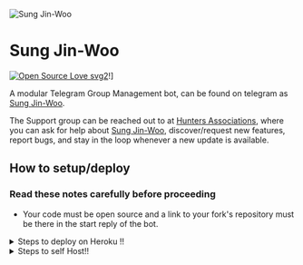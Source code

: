 ![Sung Jin-Woo](https://telegra.ph/file/cc951a72b7416a2dedc02.jpg)

# Sung Jin-Woo

[![Open Source Love svg2](https://badges.frapsoft.com/os/v2/open-source.svg?v=103)](https://github.com/ellerbrock/open-source-badges/)!]

A modular Telegram Group Management bot, can be found on telegram as [Sung Jin-Woo](https://t.me/SungJinwooRobot).

The Support group can be reached out to at [Hunters Associations](https://t.me/HuntersAssociations), where you can ask for help about [Sung Jin-Woo](https://t.me/SungJinwooRobot), discover/request new features, report bugs, and stay in the loop whenever a new update is available.

## How to setup/deploy

### Read these notes carefully before proceeding

- Your code must be open source and a link to your fork's repository must be there in the start reply of the bot.

<details>
  <summary>Steps to deploy on Heroku !!</summary>

```
Fill in all the details, Deploy!
Now go to https://dashboard.heroku.com/apps/(app-name)/resources ( Replace (app-name) with your app name )
REMEMBER: Turn on worker dyno (Don't worry It's free :D) & Webhook
Now send the bot /start, If it doesn't respond go to https://dashboard.heroku.com/apps/(app-name)/settings and remove webhook and port.
```

  [![Deploy](https://www.herokucdn.com/deploy/button.svg)](https://heroku.com/deploy?template=https://github.com/Pirate-Hunter/Sung-Jinwoo.git)

</details>  
<details>
  <summary>Steps to self Host!! </summary>

## Setting up the bot (Read this before trying to use!)

Please make sure to use python3.6, as I cannot guarantee everything will work as expected on older Python versions!
This is because markdown parsing is done by iterating through a dict, which is ordered by default in 3.6.

### Configuration

There are two possible ways of configuring your bot: a config.py file, or ENV variables.

The preferred version is to use a `config.py` file, as it makes it easier to see all your settings grouped together.
This file should be placed in your `SungJinwooRobot` folder, alongside the `__main__.py` file.
This is where your bot token will be loaded from, as well as your database URI (if you're using a database), and most of
your other settings.

It is recommended to import sample_config and extend the Config class, as this will ensure your config contains all
defaults set in the sample_config, hence making it easier to upgrade.

An example `config.py` file could be:

```
from SungJinwooRobot.sample_config import Config

class Development(Config):
    OWNER_ID = 254318997  # your telegram ID
    OWNER_USERNAME = "SonOfLars"  # your telegram username
    API_KEY = "your bot api key"  # your api key, as provided by the @botfather
    SQLALCHEMY_DATABASE_URI = 'postgresql://username:password@localhost:5432/database'  # sample db credentials
    JOIN_LOGGER = '-1234567890' # some group chat that your bot is a member of
    USE_JOIN_LOGGER = True
    DRAGONS = [18673980, 83489514]  # List of id's for users which have sudo access to the bot.
    LOAD = []
    NO_LOAD = ['translation']
```

If you can't have a config.py file (EG on Heroku), it is also possible to use environment variables.
So just go and read the config sample file.

### Python dependencies

Install the necessary Python dependencies by moving to the project directory and running:

`pip3 install -r requirements.txt`.

This will install all the necessary python packages.

### Database

If you wish to use a database-dependent module (eg: locks, notes, userinfo, users, filters, welcomes),
you'll need to have a database installed on your system. I use Postgres, so I recommend using it for optimal compatibility.

In the case of Postgres, this is how you would set up a database on a Debian/ubuntu system. Other distributions may vary.

- install postgresql:

`sudo apt-get update && sudo apt-get install postgresql`

- change to the Postgres user:

`sudo su - postgres`

- create a new database user (change YOUR_USER appropriately):

`createuser -P -s -e YOUR_USER`

This will be followed by you need to input your password.

- create a new database table:

`createdb -O YOUR_USER YOUR_DB_NAME`

Change YOUR_USER and YOUR_DB_NAME appropriately.

- finally:

`psql YOUR_DB_NAME -h YOUR_HOST YOUR_USER`

This will allow you to connect to your database via your terminal.
By default, YOUR_HOST should be 0.0.0.0:5432.

You should now be able to build your database URI. This will be:

`sqldbtype://username:pw@hostname:port/db_name`

Replace sqldbtype with whichever DB you're using (eg Postgres, MySQL, SQLite, etc)
repeat for your username, password, hostname (localhost?), port (5432?), and DB name.

## Modules

### Setting load order

The module load order can be changed via the `LOAD` and `NO_LOAD` configuration settings.
These should both represent lists.

If `LOAD` is an empty list, all modules in `modules/` will be selected for loading by default.

If `NO_LOAD` is not present or is an empty list, all modules selected for loading will be loaded.

If a module is in both `LOAD` and `NO_LOAD`, the module will not be loaded - `NO_LOAD` takes priority.

### Creating your own modules

Creating a module has been simplified as much as possible - but do not hesitate to suggest further simplification.

All that is needed is that your .py file is in the modules folder.

To add commands, make sure to import the dispatcher via

`from SungJinwooRobot import dispatcher`.

You can then add commands using the usual

`dispatcher.add_handler()`.

Assigning the `__help__` variable to a string describing this modules' available
commands will allow the bot to load it and add the documentation for
your module to the `/help` command. Setting the `__mod_name__` variable will also allow you to use a nicer, user-friendly name for a module.

The `__migrate__()` function is used for migrating chats - when a chat is upgraded to a supergroup, the ID changes, so
it is necessary to migrate it in the DB.

The `__stats__()` function is for retrieving module statistics, eg number of users, number of chats. This is accessed
through the `/stats` command, which is only available to the bot owner.

## Starting the bot

Once you've set up your database and your configuration is complete, simply run the bat file(if on windows) or run (Linux):

`python3 -m SungJinwooRobot`

You can use [nssm](https://nssm.cc/usage) to install the bot as service on windows and set it to restart on /gitpull
Make sure to edit the start and restart bats to your needs.
Note: the restart bat requires that User account control be disabled.

## How to setup on Heroku

For starters click on this button

[![Deploy](https://www.herokucdn.com/deploy/button.svg)](https://heroku.com/deploy?template=https://github.com/Husbandoo/Sung-Jinwoo.git)

## Credits

Check commit history for credits.
